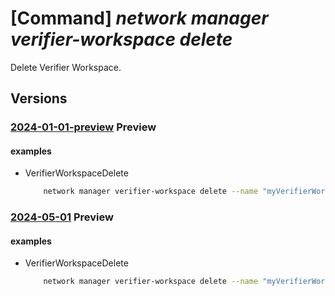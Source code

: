 # [Command] _network manager verifier-workspace delete_

Delete Verifier Workspace.

## Versions

### [2024-01-01-preview](/Resources/mgmt-plane/L3N1YnNjcmlwdGlvbnMve30vcmVzb3VyY2Vncm91cHMve30vcHJvdmlkZXJzL21pY3Jvc29mdC5uZXR3b3JrL25ldHdvcmttYW5hZ2Vycy97fS92ZXJpZmllcndvcmtzcGFjZXMve30=/2024-01-01-preview.xml) **Preview**

<!-- mgmt-plane /subscriptions/{}/resourcegroups/{}/providers/microsoft.network/networkmanagers/{}/verifierworkspaces/{} 2024-01-01-preview -->

#### examples

- VerifierWorkspaceDelete
    ```bash
        network manager verifier-workspace delete --name "myVerifierWorkspace" --network-manager-name "myAVNM" --resource-group "myAVNMResourceGroup" --subscription "00000000-0000-0000-0000-000000000000"
    ```

### [2024-05-01](/Resources/mgmt-plane/L3N1YnNjcmlwdGlvbnMve30vcmVzb3VyY2Vncm91cHMve30vcHJvdmlkZXJzL21pY3Jvc29mdC5uZXR3b3JrL25ldHdvcmttYW5hZ2Vycy97fS92ZXJpZmllcndvcmtzcGFjZXMve30=/2024-05-01.xml) **Preview**

<!-- mgmt-plane /subscriptions/{}/resourcegroups/{}/providers/microsoft.network/networkmanagers/{}/verifierworkspaces/{} 2024-05-01 -->

#### examples

- VerifierWorkspaceDelete
    ```bash
        network manager verifier-workspace delete --name "myVerifierWorkspace" --network-manager-name "myAVNM" --resource-group "myAVNMResourceGroup" --subscription "00000000-0000-0000-0000-000000000000"
    ```
